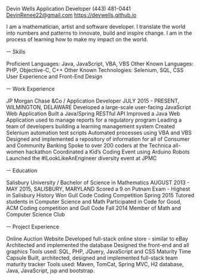 Devin Wells
Application Developer
(443) 481-0441
DevinRenee22@gmail.com
https://devwells.github.io

I am a mathematician, artist and software developer. I translate the world into numbers and patterns to innovate, build and inspire change. I am in the process of learning how to make my impact on the world.

ㅡ
Skills

Proficient Languages: Java, JavaScript, VBA, VBS
Other Known Languages: PHP, Objective-C, C++
Other Known Technologies: Selenium, SQL, CSS
User Experience and Front-End Design

ㅡ
Work Experience

JP Morgan Chase  &Co / Application Developer
JULY 2015 - PRESENT,  WILMINGTON, DELAWARE
Developed a large-scale user-facing JavaScript Web Application
Built a Java/Spring RESTful API
Improved a Java Web Application used to manage reports for a regulatory program
Leading a team of developers building a learning management system
Created Selenium automation test scripts
Automated processes using VBA and VBS
Designed and implemented a repository of information for all of Consumer and Community Banking
Spoke to over 200 coders at the Technica all-women hackathon
Coordinated a Kid’s Coding Event using Arduino Robots
Launched the #ILookLikeAnEngineer diversity event at JPMC

ㅡ
Education

Salisbury University / Bachelor of Science in Mathematics
AUGUST 2013 - MAY 2015,  SALISBURY, MARYLAND
Scored a 9 on Putnam Exam - Highest in Salisbury History
Won Gull Code Coding Competition Spring 2015
Tutored students in Computer Science and Math
Participated in Code for Good, ACM Coding competition and Gull Code Fall 2014
Member of Math and Computer Science Club

ㅡ
Project Experience

Online Auction Website
Developed full-stack online store - similar to eBay
Architected and implemented the database
Designed the front-end and all graphics
Tools used: SQL, PHP, JQuery, JavaScript and CSS
Maturity Time Capsule
Built, architected, designed and implemented full-stack team maturity tracker
Tools used: Maven, TomCat, Spring MVC, H2 database, Java, JavaScript, jsp and bootstrap.